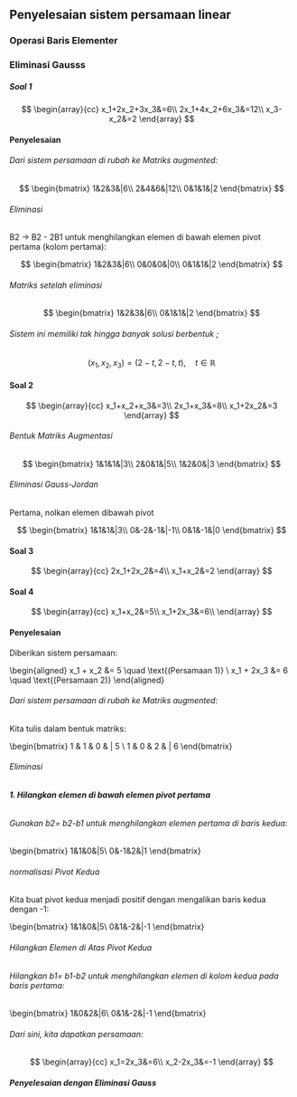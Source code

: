 ## Penyelesaian sistem persamaan linear

### Operasi Baris Elementer

### Eliminasi Gausss
##### Soal 1
$$
\begin{array}{cc}
x_1+2x_2+3x_3&=6\\
2x_1+4x_2+6x_3&=12\\
x_3-x_2&=2
\end{array}
$$

#### Penyelesaian 
###### Dari sistem persamaan di rubah ke Matriks augmented:
$$
\begin{bmatrix}
1&2&3&|6\\
2&4&6&|12\\
0&1&1&|2
\end{bmatrix}
$$

###### Eliminasi
B2 → B2 - 2B1 untuk menghilangkan elemen di bawah elemen pivot pertama (kolom pertama):

$$
\begin{bmatrix}
1&2&3&|6\\
0&0&0&|0\\
0&1&1&|2
\end{bmatrix}
$$

###### Matriks setelah eliminasi
$$
\begin{bmatrix}
1&2&3&|6\\
0&1&1&|2
\end{bmatrix}
$$
###### Sistem ini memiliki tak hingga banyak solusi berbentuk ;

$$
(x_1,x_2,x_3)=(2-t,2-t,t), \quad t \in \mathbb{R}
$$


#### Soal 2
$$
\begin{array}{cc}
x_1+x_2+x_3&=3\\
2x_1+x_3&=8\\
x_1+2x_2&=3
\end{array}
$$
###### Bentuk Matriks Augmentasi
$$
\begin{bmatrix}
1&1&1&|3\\
2&0&1&|5\\
1&2&0&|3
\end{bmatrix}
$$

###### Eliminasi Gauss-Jordan
Pertama, nolkan elemen dibawah pivot

$$
\begin{bmatrix}
1&1&1&|3\\
0&-2&-1&|-1\\
0&1&-1&|0
\end{bmatrix}
$$





#### Soal 3
$$
\begin{array}{cc}
2x_1+2x_2&=4\\
x_1+x_2&=2
\end{array}
$$


#### Soal 4
$$
\begin{array}{cc}
x_1+x_2&=5\\
x_1+2x_3&=6\\
\end{array}
$$

#### Penyelesaian

Diberikan sistem persamaan:

\begin{aligned}
    x_1 + x_2 &= 5 \quad \text{(Persamaan 1)} \\
    x_1 + 2x_3 &= 6 \quad \text{(Persamaan 2)}
\end{aligned}


###### Dari sistem persamaan di rubah ke Matriks augmented:
Kita tulis dalam bentuk matriks:

\begin{bmatrix}
    1 & 1 & 0 & | 5 \\
    1 & 0 & 2 & | 6
\end{bmatrix}


###### Eliminasi

###### **1. Hilangkan elemen di bawah elemen pivot pertama** 
###### Gunakan b2= b2-b1 untuk menghilangkan elemen pertama di baris kedua:
\begin{bmatrix}
1&1&0&|5\\
0&-1&2&|1
\end{bmatrix}
###### normalisasi Pivot Kedua
Kita buat pivot kedua menjadi positif dengan mengalikan baris kedua dengan -1:

\begin{bmatrix}
1&1&0&|5\\
0&1&-2&|-1
\end{bmatrix}

###### Hilangkan Elemen di Atas Pivot Kedua
###### Hilangkan b1= b1-b2 untuk menghilangkan elemen di kolom kedua pada baris pertama:
\begin{bmatrix}
1&0&2&|6\\
0&1&-2&|-1
\end{bmatrix}
###### Dari sini, kita dapatkan persamaan:

$$
\begin{array}{cc}
x_1=2x_3&=6\\
x_2-2x_3&=-1
\end{array}
$$
##### Penyelesaian dengan Eliminasi Gauss
